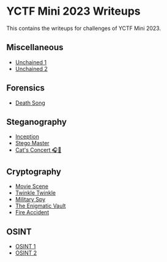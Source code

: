# YCTF Mini 2023 Writeups

This contains the writeups for challenges of YCTF Mini 2023.

## Miscellaneous
* [Unchained 1]()
* [Unchained 2]()

## Forensics
* [Death Song](./Death%20Song/readme.md)

## Steganography
* [Inception](./inception/readme.md)
* [Stego Master](./Stego_Master/readme.md)
* [Cat's Concert 🎧🎵](./Cat_s_concert/readme.md)

## Cryptography
* [Movie Scene](./Movie%20scene/readme.md)
* [Twinkle Twinkle](./Twinkle%20Twinkle/readme.md)
* [Military Spy](./Military%20Spy/readme.md)
* [The Enigmatic Vault](./Enigmatic_Vault/readme.md)
* [Fire Accident](./Fire%20Accident/readme.md)

## OSINT
* [OSINT 1](./OSINT-1/readme.md)
* [OSINT 2](./OSINT-2/readme.md)